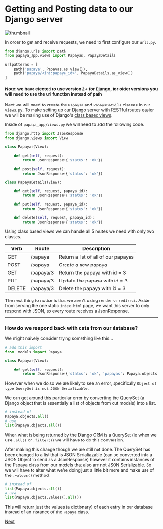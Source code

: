 # Getting and Posting data to our Django server

<a href="https://youtu.be/OHww_idvEss" target="_blank">
	<img src="https://i.ytimg.com/vi/OHww_idvEss/hqdefault.jpg" alt="thumbnail">
</a>

In order to get and receive requests, we need to first configure our ```urls.py```.

```python
from django.urls import path
from papaya_app.views import Papayas, PapayaDetails

urlpatterns = [
    path('papaya', Papayas.as_view()),
    path('papaya/<int:papaya_id>', PapayaDetails.as_view())
]
```

#### Note: we have elected to use version 2+ for Django, for older versions you will need to use the url function instead of path

Next we will need to create the ```Papayas``` and ```PapayaDetails``` classes in our ```views.py```. To make setting up our Django server with RESTful routes easier we will be making use of Django's [class based views](https://docs.djangoproject.com/en/2.1/topics/class-based-views/). 

Inside of ```papaya_app/views.py``` we will need to add the following code.

```python
from django.http import JsonResponse
from django.views import View

class Papayas(View):

    def get(self, request):
        return JsonResponse({'status': 'ok'})

    def post(self, request):
        return JsonResponse({'status': 'ok'})

class PapayaDetails(View):

    def get(self, request, papaya_id):
        return JsonResponse({'status': 'ok'})

    def put(self, request, papaya_id):
        return JsonResponse({'status': 'ok'})

    def delete(self, request, papaya_id):
        return JsonResponse({'status': 'ok'})
```

Using class based views we can handle all 5 routes we need with only two classes.

| Verb   | Route     | Description                         |
|--------|-----------|-------------------------------------|
| GET    | /papaya   | Return a list of all of our papayas |
| POST   | /papaya   | Create a new papaya                 |
| GET    | /papaya/3 | Return the papaya with id = 3       |
| PUT    | /papaya/3 | Update the papaya with id = 3       |
| DELETE | /papaya/3 | Delete the papaya with id = 3       |

The next thing to notice is that we aren't using ```render``` or ```redirect```. Aside from serving the one static ```index.html``` page, we want this server to only respond with JSON, so every route receives a JsonResponse.

<hr>

### How do we respond back with data from our database?

We might naively consider trying something like this...

```python
# add this import
from .models import Papaya

class Papayas(View):

    def get(self, request):
        return JsonResponse({'status': 'ok', 'papayas': Papaya.objects.all()})
```

However when we do so we are likely to see an error, specifically ```Object of type QuerySet is not JSON Serializable```. 

We can get around this particular error by converting the QuerySet (a Django object that is essentially a list of objects from out models) into a list.

```python
# instead of
Papaya.objects.all()
# use
list(Papaya.objects.all())
```

When what is being returned by the Django ORM is a QuerySet (ie when we use ```.all()``` or ```.filter()```) we will have to do this conversion.

After making this change though we are still not done. The QuerySet has been changed to a list that is JSON Serialiazable (can be converted into a JSON Object to send as a JsonResponse) however it contains instances of the Papaya class from our models that also are not JSON Serializable. So we will have to alter what we're doing just a little bit more and make use of the ```.values()``` method.

```python
# instead of
list(Papaya.objects.all())
# use
list(Papaya.objects.values().all())
```

This will return just the values (a dictionary) of each entry in our database instead of an instance of the ```Papaya``` class. 

[Next](https://github.com/wgoode3/djangular/blob/master/page5.md)
